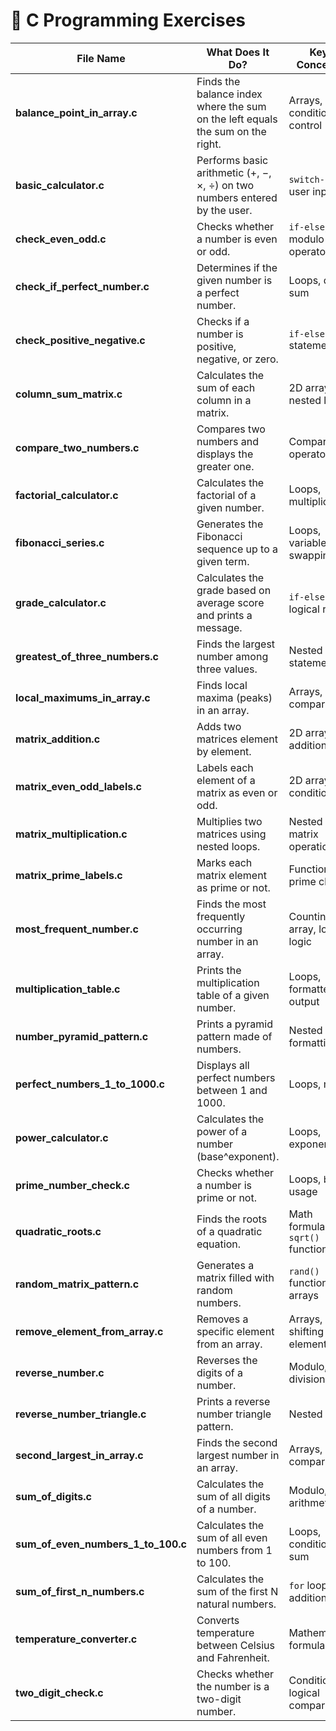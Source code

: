 # 🧠 C Programming Exercises

| File Name | What Does It Do? | Key C Concept(s) |
|------------|------------------|------------------|
| **balance_point_in_array.c** | Finds the balance index where the sum on the left equals the sum on the right. | Arrays, loops, conditional control |
| **basic_calculator.c** | Performs basic arithmetic (+, −, ×, ÷) on two numbers entered by the user. | `switch-case`, user input |
| **check_even_odd.c** | Checks whether a number is even or odd. | `if-else`, modulo operator `%` |
| **check_if_perfect_number.c** | Determines if the given number is a perfect number. | Loops, divisor sum |
| **check_positive_negative.c** | Checks if a number is positive, negative, or zero. | `if-else` statement |
| **column_sum_matrix.c** | Calculates the sum of each column in a matrix. | 2D arrays, nested loops |
| **compare_two_numbers.c** | Compares two numbers and displays the greater one. | Comparison operators |
| **factorial_calculator.c** | Calculates the factorial of a given number. | Loops, multiplication |
| **fibonacci_series.c** | Generates the Fibonacci sequence up to a given term. | Loops, variable swapping |
| **grade_calculator.c** | Calculates the grade based on average score and prints a message. | `if-else` chain, logical ranges |
| **greatest_of_three_numbers.c** | Finds the largest number among three values. | Nested `if` statements |
| **local_maximums_in_array.c** | Finds local maxima (peaks) in an array. | Arrays, comparisons |
| **matrix_addition.c** | Adds two matrices element by element. | 2D arrays, addition |
| **matrix_even_odd_labels.c** | Labels each element of a matrix as even or odd. | 2D arrays, conditions |
| **matrix_multiplication.c** | Multiplies two matrices using nested loops. | Nested loops, matrix operations |
| **matrix_prime_labels.c** | Marks each matrix element as prime or not. | Functions, prime check |
| **most_frequent_number.c** | Finds the most frequently occurring number in an array. | Counting array, loop logic |
| **multiplication_table.c** | Prints the multiplication table of a given number. | Loops, formatted output |
| **number_pyramid_pattern.c** | Prints a pyramid pattern made of numbers. | Nested loops, formatting |
| **perfect_numbers_1_to_1000.c** | Displays all perfect numbers between 1 and 1000. | Loops, modulo |
| **power_calculator.c** | Calculates the power of a number (base^exponent). | Loops, exponentiation |
| **prime_number_check.c** | Checks whether a number is prime or not. | Loops, `break` usage |
| **quadratic_roots.c** | Finds the roots of a quadratic equation. | Math formulas, `sqrt()` function |
| **random_matrix_pattern.c** | Generates a matrix filled with random numbers. | `rand()` function, 2D arrays |
| **remove_element_from_array.c** | Removes a specific element from an array. | Arrays, shifting elements |
| **reverse_number.c** | Reverses the digits of a number. | Modulo, division |
| **reverse_number_triangle.c** | Prints a reverse number triangle pattern. | Nested loops |
| **second_largest_in_array.c** | Finds the second largest number in an array. | Arrays, comparisons |
| **sum_of_digits.c** | Calculates the sum of all digits of a number. | Modulo, arithmetic |
| **sum_of_even_numbers_1_to_100.c** | Calculates the sum of all even numbers from 1 to 100. | Loops, conditional sum |
| **sum_of_first_n_numbers.c** | Calculates the sum of the first N natural numbers. | `for` loop, addition |
| **temperature_converter.c** | Converts temperature between Celsius and Fahrenheit. | Mathematical formulas |
| **two_digit_check.c** | Checks whether the number is a two-digit number. | Conditional, logical comparison |
